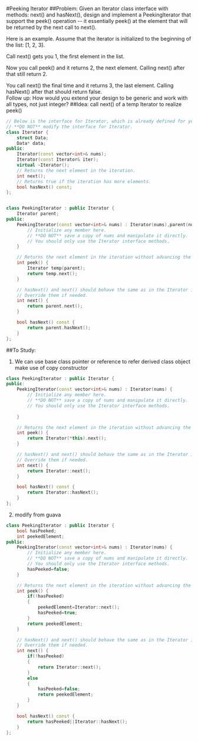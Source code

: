 #Peeking Iterator
##Problem:
Given an Iterator class interface with methods: next() and hasNext(), design and implement a PeekingIterator that support the peek() operation -- it essentially peek() at the element that will be returned by the next call to next().

Here is an example. Assume that the iterator is initialized to the beginning of the list: [1, 2, 3].

Call next() gets you 1, the first element in the list.

Now you call peek() and it returns 2, the next element. Calling next() after that still return 2.

You call next() the final time and it returns 3, the last element. Calling hasNext() after that should return false.  
Follow up: How would you extend your design to be generic and work with all types, not just integer?
##Idea:
call next() of a temp Iterator to realize peek()
```cpp
// Below is the interface for Iterator, which is already defined for you.
// **DO NOT** modify the interface for Iterator.
class Iterator {
    struct Data;
	Data* data;
public:
	Iterator(const vector<int>& nums);
	Iterator(const Iterator& iter);
	virtual ~Iterator();
	// Returns the next element in the iteration.
	int next();
	// Returns true if the iteration has more elements.
	bool hasNext() const;
};


class PeekingIterator : public Iterator {
    Iterator parent;
public:
	PeekingIterator(const vector<int>& nums) : Iterator(nums),parent(nums) {
	    // Initialize any member here.
	    // **DO NOT** save a copy of nums and manipulate it directly.
	    // You should only use the Iterator interface methods.
	}

    // Returns the next element in the iteration without advancing the iterator.
	int peek() {
        Iterator temp(parent);
        return temp.next();
	}

	// hasNext() and next() should behave the same as in the Iterator interface.
	// Override them if needed.
	int next() {
	    return parent.next();
	}

	bool hasNext() const {
	    return parent.hasNext();
	}
};
```
##To Study:
1. We can use base class pointer or reference to refer derived class object  
make use of copy constructor
```cpp
class PeekingIterator : public Iterator {
public:
	PeekingIterator(const vector<int>& nums) : Iterator(nums) {
	    // Initialize any member here.
	    // **DO NOT** save a copy of nums and manipulate it directly.
	    // You should only use the Iterator interface methods.
	    
	}

    // Returns the next element in the iteration without advancing the iterator.
	int peek() {
        return Iterator(*this).next();
	}

	// hasNext() and next() should behave the same as in the Iterator interface.
	// Override them if needed.
	int next() {
	    return Iterator::next();
	}

	bool hasNext() const {
	    return Iterator::hasNext();
	}
};
```
2. modify from guava
```cpp
class PeekingIterator : public Iterator {
    bool hasPeeked;
    int peekedElement;
public:
	PeekingIterator(const vector<int>& nums) : Iterator(nums) {
	    // Initialize any member here.
	    // **DO NOT** save a copy of nums and manipulate it directly.
	    // You should only use the Iterator interface methods.
	    hasPeeked=false;
	}

    // Returns the next element in the iteration without advancing the iterator.
	int peek() {
        if(!hasPeeked)
        {
            peekedElement=Iterator::next();
            hasPeeked=true;
        }
        return peekedElement;
	}

	// hasNext() and next() should behave the same as in the Iterator interface.
	// Override them if needed.
	int next() {
	    if(!hasPeeked)
	    {
	        return Iterator::next();
	    }
	    else
	    {
	        hasPeeked=false;
	        return peekedElement;
	    }
	}

	bool hasNext() const {
	    return hasPeeked||Iterator::hasNext();
	}
};
```